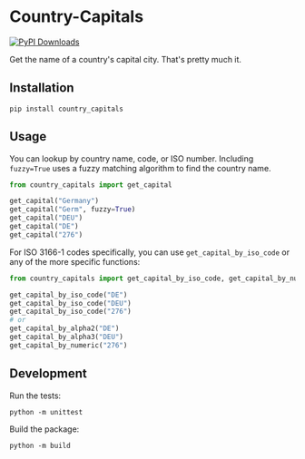 # Country-Capitals
[![PyPI Downloads](https://static.pepy.tech/badge/country-capitals)](https://pepy.tech/projects/country-capitals)

Get the name of a country's capital city. That's pretty much it.

## Installation
```
pip install country_capitals
```

## Usage
You can lookup by country name, code, or ISO number. Including `fuzzy=True` uses a fuzzy matching algorithm to find the country name.
```python
from country_capitals import get_capital

get_capital("Germany")
get_capital("Germ", fuzzy=True)
get_capital("DEU")
get_capital("DE")
get_capital("276")
```

For ISO 3166-1 codes specifically, you can use `get_capital_by_iso_code` or any of the more specific functions:
```python
from country_capitals import get_capital_by_iso_code, get_capital_by_numeric, get_capital_by_alpha2, get_capital_by_alpha3

get_capital_by_iso_code("DE")
get_capital_by_iso_code("DEU")
get_capital_by_iso_code("276")
# or
get_capital_by_alpha2("DE")
get_capital_by_alpha3("DEU")
get_capital_by_numeric("276")
```



## Development
Run the tests:
```
python -m unittest
```

Build the package:
```
python -m build
```
